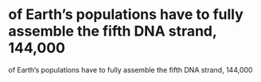 # of Earth’s populations have to fully assemble the fifth DNA strand, 144,000

of Earth’s populations have to fully assemble the fifth DNA strand, 144,000